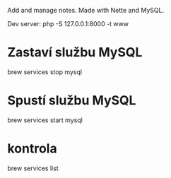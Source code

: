 Add and manage notes. Made with Nette and MySQL.


Dev server: php -S 127.0.0.1:8000 -t www   


# Zastaví službu MySQL
brew services stop mysql

# Spustí službu MySQL
brew services start mysql

# kontrola
brew services list

